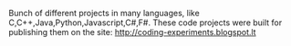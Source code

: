 Bunch of different projects in many languages, like C,C++,Java,Python,Javascript,C#,F#.
These code projects were built for publishing them on the site:
http://coding-experiments.blogspot.lt
